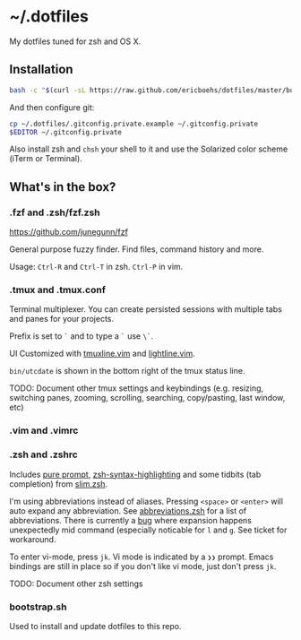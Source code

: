 # ~/.dotfiles

My dotfiles tuned for zsh and OS X.

## Installation
``` sh
bash -c "$(curl -sL https://raw.github.com/ericboehs/dotfiles/master/bootstrap.sh)"
```

And then configure git:
``` sh
cp ~/.dotfiles/.gitconfig.private.example ~/.gitconfig.private
$EDITOR ~/.gitconfig.private
```

Also install zsh and `chsh` your shell to it and use the Solarized color scheme (iTerm or Terminal).

## What's in the box?

### .fzf and .zsh/fzf.zsh
https://github.com/junegunn/fzf

General purpose fuzzy finder. Find files, command history and more.

Usage: `Ctrl-R` and `Ctrl-T` in zsh. `Ctrl-P` in vim.

### .tmux and .tmux.conf
Terminal multiplexer. You can create persisted sessions with multiple tabs and panes for your projects.

Prefix is set to ``` ` ``` and to type a ``` ` ``` use ``` \` ```.

UI Customized with [tmuxline.vim](https://github.com/edkolev/tmuxline.vim) and [lightline.vim](https://github.com/itchyny/lightline.vim).

`bin/utcdate` is shown in the bottom right of the tmux status line.

TODO: Document other tmux settings and keybindings (e.g. resizing, switching panes, zooming, scrolling, searching, copy/pasting, last window, etc)

### .vim and .vimrc

### .zsh and .zshrc
Includes [pure prompt](https://github.com/sindresorhus/pure), [zsh-syntax-highlighting](https://github.com/zsh-users/zsh-syntax-highlighting) and some tidbits (tab completion) from [slim.zsh](https://github.com/changs/slimzsh).

I'm using abbreviations instead of aliases. Pressing `<space>` or `<enter>` will auto expand any abbreviation. See [abbreviations.zsh](https://github.com/ericboehs/dotfiles/blob/master/.zsh/abbreviations.zsh) for a list of abbreviations. There is currently a [bug](https://github.com/ericboehs/dotfiles/issues/13) where expansion happens unexpectedly mid command (especially noticable for `l` and `g`. See ticket for workaround.

To enter vi-mode, press `jk`. Vi mode is indicated by a `❯❯` prompt. Emacs bindings are still in place so if you don't like vi mode, just don't press `jk`.

TODO: Document other zsh settings

### bootstrap.sh
Used to install and update dotfiles to this repo.
